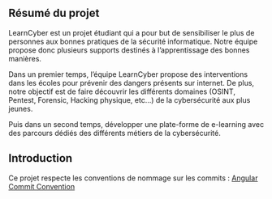 ## Résumé du projet

LearnCyber est un projet étudiant qui a pour but de sensibiliser le plus de personnes aux bonnes pratiques de la sécurité informatique. Notre équipe propose donc plusieurs supports destinés à l’apprentissage des bonnes manières. 

Dans un premier temps, l’équipe LearnCyber propose des interventions dans les écoles pour prévenir des dangers présents sur internet. De plus, notre objectif est de faire découvrir les différents domaines (OSINT, Pentest, Forensic, Hacking physique, etc…) de la cybersécurité aux plus jeunes.

Puis dans un second temps, développer une plate-forme de e-learning avec des parcours dédiés des différents métiers de la cybersécurité.

## Introduction

Ce projet respecte les conventions de nommage sur les commits : [Angular Commit Convention](https://github.com/angular/angular/blob/main/CONTRIBUTING.md)